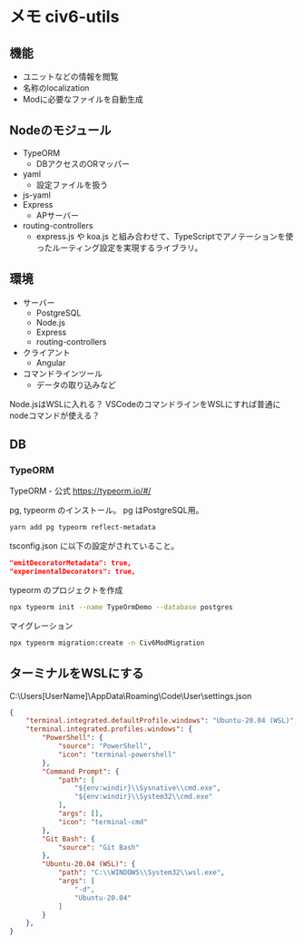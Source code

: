 # メモ civ6-utils

## 機能

- ユニットなどの情報を閲覧
- 名称のlocalization
- Modに必要なファイルを自動生成

## Nodeのモジュール

- TypeORM
  - DBアクセスのORマッパー
- yaml
  - 設定ファイルを扱う
- js-yaml
- Express
  - APサーバー
- routing-controllers
  - express.js や koa.js と組み合わせて、TypeScriptでアノテーションを使ったルーティング設定を実現するライブラリ。

## 環境

- サーバー
  - PostgreSQL
  - Node.js
  - Express
  - routing-controllers
- クライアント
  - Angular
- コマンドラインツール
  - データの取り込みなど

Node.jsはWSLに入れる？
VSCodeのコマンドラインをWSLにすれば普通にnodeコマンドが使える？

## DB

### TypeORM

TypeORM - 公式
<https://typeorm.io/#/>

pg, typeorm のインストール。
pg はPostgreSQL用。

```sh
yarn add pg typeorm reflect-metadata
```

tsconfig.json に以下の設定がされていること。

```json
"emitDecoratorMetadata": true,
"experimentalDecorators": true,
```

typeorm のプロジェクトを作成

```sh
npx typeorm init --name TypeOrmDemo --database postgres
```

マイグレーション

```sh
npx typeorm migration:create -n Civ6ModMigration
```

## ターミナルをWSLにする

C:\Users\[UserName]\AppData\Roaming\Code\User\settings.json

```json
{
    "terminal.integrated.defaultProfile.windows": "Ubuntu-20.04 (WSL)",
    "terminal.integrated.profiles.windows": {
        "PowerShell": {
            "source": "PowerShell",
            "icon": "terminal-powershell"
        },
        "Command Prompt": {
            "path": [
                "${env:windir}\\Sysnative\\cmd.exe",
                "${env:windir}\\System32\\cmd.exe"
            ],
            "args": [],
            "icon": "terminal-cmd"
        },
        "Git Bash": {
            "source": "Git Bash"
        },
        "Ubuntu-20.04 (WSL)": {
            "path": "C:\\WINDOWS\\System32\\wsl.exe",
            "args": [
                "-d",
                "Ubuntu-20.04"
            ]
        }
    },
}
```
